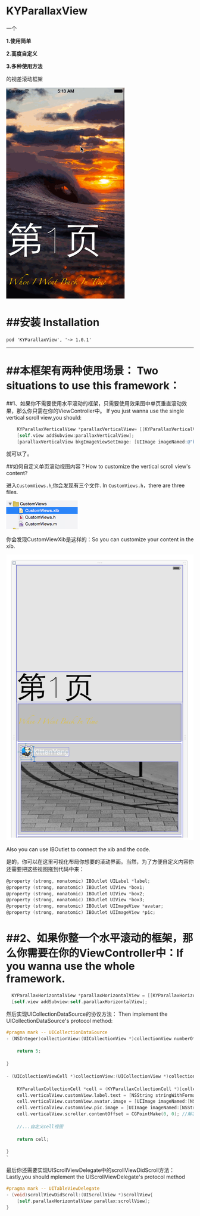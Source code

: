 # KYParallaxView

一个

**1.使用简单**

**2.高度自定义**

**3.多种使用方法** 

的视差滚动框架

![](parallax.gif)


##安装 Installation
====================================
`pod 'KYParallaxView', '~> 1.0.1'`

---


##本框架有两种使用场景： Two situations to use this framework：
====================================

##1、如果你不需要使用水平滚动的框架，只需要使用效果图中单页垂直滚动效果，那么你只需在你的ViewController中。 If you just wanna use the single vertical scroll view,you should:

```objective-c
    KYParallaxVerticalView *parallaxVerticalView= [[KYParallaxVerticalView alloc]initWithFrame:self.view.frame];
    [self.view addSubview:parallaxVerticalView];
    [parallaxVerticalView bkgImageViewSetImage: [UIImage imageNamed:@"bkgImg@2x.jpg"]];// 指定背景图

```
就可以了。

##如何自定义单页滚动视图内容？How to customize the vertical scroll view's  content?

进入`CustomViews.h`,你会发现有三个文件. In `CustomViews.h`，there are three files.

![](customView.png)

你会发现CustomViewXib是这样的：So you can customize your content in the xib.

![](customViewXib.png)

Also you can use IBOutlet to connect the xib and the code.

是的，你可以在这里可视化布局你想要的滚动界面。当然，为了方便自定义内容你还需要把这些视图拖到代码中来：

```objective-c
@property (strong, nonatomic) IBOutlet UILabel *label;
@property (strong, nonatomic) IBOutlet UIView *box1;
@property (strong, nonatomic) IBOutlet UIView *box2;
@property (strong, nonatomic) IBOutlet UIView *box3;
@property (strong, nonatomic) IBOutlet UIImageView *avatar;
@property (strong, nonatomic) IBOutlet UIImageView *pic;

```

##2、如果你整一个水平滚动的框架，那么你需要在你的ViewController中：If you wanna use the whole framework.
====================================
```objective-c
  KYParallaxHorizontalView *parallaxHorizontalView = [[KYParallaxHorizontalView alloc]initWithFrame:self.view.frame andCollectionDelegate:self];
  [self.view addSubview:self.parallaxHorizontalView];

```


然后实现UICollectionDataSource的协议方法： Then implement the UICollectionDataSource's protocol method:

```objective-c
#pragma mark -- UICollectionDataSource
- (NSInteger)collectionView:(UICollectionView *)collectionView numberOfItemsInSection:(NSInteger)section{
    
    return 5;
    
}

- (UICollectionViewCell *)collectionView:(UICollectionView *)collectionView cellForItemAtIndexPath:(NSIndexPath *)indexPath{
    
    KYParallaxCollectionCell *cell = (KYParallaxCollectionCell *)[collectionView dequeueReusableCellWithReuseIdentifier:@"HorizontalParallexCell" forIndexPath:indexPath];
    cell.verticalView.customView.label.text = [NSString stringWithFormat:@"第%ld页",(long)indexPath.item+1];
    cell.verticalView.customView.avatar.image = [UIImage imageNamed:[NSString stringWithFormat:@"kitten_%ld",(long)indexPath.item+1]];
    cell.verticalView.customView.pic.image = [UIImage imageNamed:[NSString stringWithFormat:@"l%ld.jpg",indexPath.item+1]];
    cell.verticalView.scroller.contentOffset = CGPointMake(0, 0); //解决cell同时复用scrollview位置的bug
    
    //...自定义cell视图
    
    return cell;
    
}
`
```


最后你还需要实现UIScrollViewDelegate中的scrollViewDidScroll方法： Lastly,you should mplement the UIScrollViewDelegate's protocol method
```objective-c
#pragma mark -- UITableViewDelegate
- (void)scrollViewDidScroll:(UIScrollView *)scrollView{
    [self.parallaxHorizontalView parallax:scrollView];
}
```


